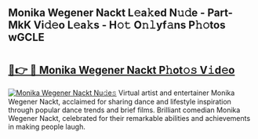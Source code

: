 ## Monika Wegener Nackt L𝚎a𝚔ed N𝚞𝚍e - Part-MkK Vi𝚍𝚎o L𝚎a𝚔s - H𝚘𝚝 O𝚗𝚕yf𝚊ns P𝚑𝚘tos wGCLE

# <h2><a href="http://kf3e2v.oniu.top/?m=Monika+Wegener+Nackt">🔗👉 🔴 Monika Wegener Nackt P𝚑ot𝚘𝚜 V𝚒d𝚎o</a></h2>

[![Monika Wegener Nackt Nu𝚍e𝚜](https://i.imgur.com/0qMVB7G.gif)](http://kf3e2v.oniu.top/?m=Monika+Wegener+Nackt)
Virtual artist and entertainer Monika Wegener Nackt, acclaimed for sharing dance and lifestyle inspiration through popular dance trends and brief films. Brilliant comedian Monika Wegener Nackt, celebrated for their remarkable abilities and achievements in making people laugh.  
